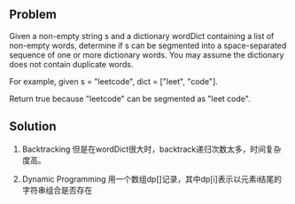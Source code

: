 ## Problem
Given a non-empty string s and a dictionary wordDict containing a list of non-empty words, determine if s can be segmented into a space-separated sequence of one or more dictionary words. You may assume the dictionary does not contain duplicate words.

For example, given
s = "leetcode",
dict = ["leet", "code"].

Return true because "leetcode" can be segmented as "leet code".

## Solution

1. Backtracking 
但是在wordDict很大时，backtrack递归次数太多，时间复杂度高。

2. Dynamic Programming
用一个数组dp[]记录，其中dp[i]表示以元素i结尾的字符串组合是否存在

